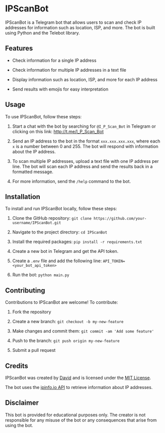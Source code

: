 # IPScanBot

IPScanBot is a Telegram bot that allows users to scan and check IP addresses for information such as location, ISP, and more. The bot is built using Python and the Telebot library.

## Features

- Check information for a single IP address

- Check information for multiple IP addresses in a text file

- Display information such as location, ISP, and more for each IP address

- Send results with emojis for easy interpretation

## Usage

To use IPScanBot, follow these steps:

1. Start a chat with the bot by searching for `@I_P_Scan_Bot` in Telegram or clicking on this link: http://t.me/I_P_Scan_Bot

2. Send an IP address to the bot in the format `xxx.xxx.xxx.xxx`, where each `x` is a number between 0 and 255. The bot will respond with information about the IP address.

3. To scan multiple IP addresses, upload a text file with one IP address per line. The bot will scan each IP address and send the results back in a formatted message.

4. For more information, send the `/help` command to the bot.

## Installation

To install and run IPScanBot locally, follow these steps:

1. Clone the GitHub repository: `git clone https://github.com/your-username/IPScanBot.git`

2. Navigate to the project directory: `cd IPScanBot`

3. Install the required packages: `pip install -r requirements.txt`

4. Create a new bot in Telegram and get the API token.

5. Create a `.env` file and add the following line: `API_TOKEN=<your_bot_api_token>`

6. Run the bot: `python main.py`

## Contributing

Contributions to IPScanBot are welcome! To contribute:

1. Fork the repository

2. Create a new branch: `git checkout -b my-new-feature`

3. Make changes and commit them: `git commit -am 'Add some feature'`

4. Push to the branch: `git push origin my-new-feature`

5. Submit a pull request

## Credits

IPScanBot was created by [David](https://github.com/Davidson0071) and is licensed under the [MIT License](https://opensource.org). 

The bot uses the [ipinfo.io API](https://ipinfo.io/) to retrieve information about IP addresses. 

## Disclaimer

This bot is provided for educational purposes only. The creator is not responsible for any misuse of the bot or any consequences that arise from using the bot.

